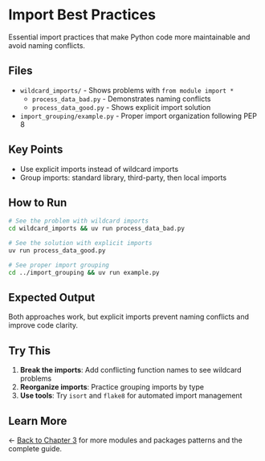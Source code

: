 # Import Best Practices

Essential import practices that make Python code more maintainable and avoid naming conflicts.

## Files

- `wildcard_imports/` - Shows problems with `from module import *`
  - `process_data_bad.py` - Demonstrates naming conflicts
  - `process_data_good.py` - Shows explicit import solution
- `import_grouping/example.py` - Proper import organization following PEP 8

## Key Points

- Use explicit imports instead of wildcard imports
- Group imports: standard library, third-party, then local imports

## How to Run

```bash
# See the problem with wildcard imports
cd wildcard_imports && uv run process_data_bad.py

# See the solution with explicit imports  
uv run process_data_good.py

# See proper import grouping
cd ../import_grouping && uv run example.py
```

## Expected Output

Both approaches work, but explicit imports prevent naming conflicts and improve code clarity.

## Try This

1. **Break the imports**: Add conflicting function names to see wildcard problems
2. **Reorganize imports**: Practice grouping imports by type
3. **Use tools**: Try `isort` and `flake8` for automated import management

## Learn More

← [Back to Chapter 3](../README.md) for more modules and packages patterns and the complete guide.